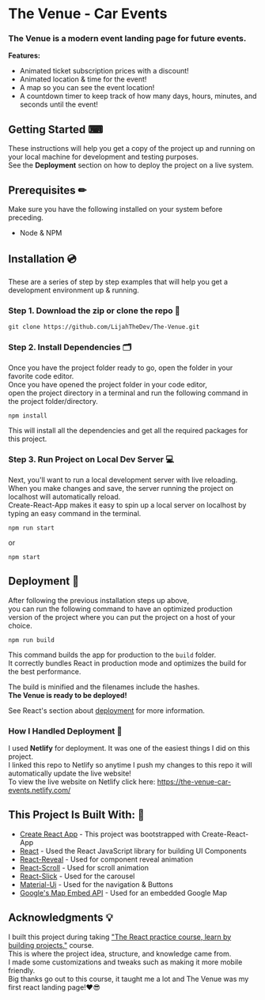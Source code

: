 # The Venue - Car Events

### The Venue is a modern event landing page for future events. <br>

**Features:**
* Animated ticket subscription prices with a discount!
* Animated location & time for the event!
* A map so you can see the event location!
* A countdown timer to keep track of how many days, hours, minutes, and seconds until the event! 

## Getting Started ⌨

These instructions will help you get a copy of the project up and running on your local machine for development and testing purposes.<br>
See the **Deployment** section on how to deploy the project on a live system.

## Prerequisites ✏

Make sure you have the following installed on your system before preceding.
* Node & NPM

## Installation 💿

These are a series of step by step examples that will help you get a development environment up & running.

### Step 1. Download the zip or clone the repo 💾

```
git clone https://github.com/LijahTheDev/The-Venue.git
```

### Step 2. Install Dependencies 🗂

Once you have the project folder ready to go, open the folder in your favorite code editor.<br>
Once you have opened the project folder in your code editor,<br> 
open the project directory in a terminal and run the following command in the project folder/directory.

```
npm install
```
This will install all the dependencies and get all the required packages for this project.

### Step 3. Run Project on Local Dev Server 💻

Next, you'll want to run a local development server with live reloading.<br> 
When you make changes and save, the server running the project on localhost will automatically reload.<br>
Create-React-App makes it easy to spin up a local server on localhost by typing an easy command in the terminal.

```
npm run start
```
or 
```
npm start
````

## Deployment 📢
After following the previous installation steps up above,<br> 
you can run the following command to have an optimized production version of the project where you can put the project on a host of your choice.
```
npm run build
```
This command builds the app for production to the `build` folder.<br>
It correctly bundles React in production mode and optimizes the build for the best performance.

The build is minified and the filenames include the hashes.<br>
**The Venue is ready to be deployed!**

See React's section about [deployment](https://facebook.github.io/create-react-app/docs/deployment) for more information.

### How I Handled Deployment 🔌

I used **Netlify** for deployment. It was one of the easiest things I did on this project.<br> 
I linked this repo to Netlify so anytime I push my changes to this repo it will automatically update the live website!<br> 
To view the live website on Netlify click here: https://the-venue-car-events.netlify.com/

## This Project Is Built With: 🔨
* [Create React App](https://github.com/facebook/create-react-app) - This project was bootstrapped with Create-React-App
* [React](http://www.dropwizard.io/1.0.2/docs/) - Used the React JavaScript library for building UI Components
* [React-Reveal](https://www.react-reveal.com/) - Used for component reveal animation
* [React-Scroll](https://github.com/fisshy/react-scroll) - Used for scroll animation
* [React-Slick](https://react-slick.neostack.com/) - Used for the carousel
* [Material-Ui](https://material-ui.com/) - Used for the navigation & Buttons
* [Google's Map Embed API](https://developers.google.com/maps/documentation/embed/start) - Used for an embedded Google Map

## Acknowledgments 💡

I built this project during taking ["The React practice course, learn by building projects."](https://www.udemy.com/the-react-practice-course-learn-by-building-projects/) course.<br> 
This is where the project idea, structure, and knowledge came from.<br> 
I made some customizations and tweaks such as making it more mobile friendly.<br> 
Big thanks go out to this course, it taught me a lot and The Venue was my first react landing page!❤😎

